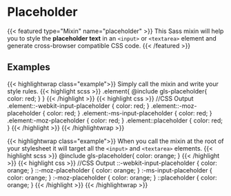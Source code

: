 # Placeholder

{{< featured type="Mixin" name="placeholder" >}}
This Sass mixin will help you to style the **placeholder text** in an `<input>` or `<textarea>` element and generate cross-browser compatible CSS code.
{{< /featured >}}

## Examples

{{< highlightwrap class="example">}}
Simply call the mixin and write your style rules.
{{< highlight scss >}}
.element{
    @include gls-placeholder{
        color: red;
    }
}
{{< /highlight >}}
{{< highlight css >}}
//CSS Output
.element::-webkit-input-placeholder {
    color: red;
}
.element::-moz-placeholder {
    color: red;
}
.element:-ms-input-placeholder {
    color: red;
}
.element:-moz-placeholder {
    color: red;
}
.element::placeholder {
    color: red;
}
{{< /highlight >}}
{{< /highlightwrap >}}

{{< highlightwrap class="example">}}
When you call the mixin at the root of your stylesheet it will target all the `<input>` and `<textarea>` elements.
{{< highlight scss >}}
@include gls-placeholder{
    color: orange;
}
{{< /highlight >}}
{{< highlight css >}}
//CSS Output
::-webkit-input-placeholder {
    color: orange;
}
::-moz-placeholder {
    color: orange;
}
:-ms-input-placeholder {
    color: orange;
}
:-moz-placeholder {
    color: orange;
}
::placeholder {
    color: orange;
}
{{< /highlight >}}
{{< /highlightwrap >}}